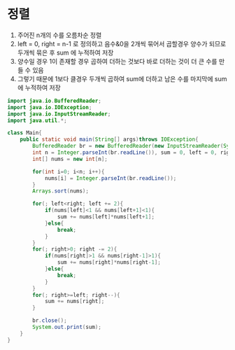 # 정렬
1. 주어진 n개의 수를 오름차순 정렬
2. left = 0, right = n-1 로 정의하고 음수&0을 2개씩 묶어서 곱할경우 양수가 되므로 두개씩 묶은 후 sum 에 누적하여 저장
3. 양수일 경우 1이 존재할 경우 곱하여 더하는 것보다 바로 더하는 것이 더 큰 수를 만들 수 있음
4. 그렇기 때문에 1보다 클경우 두개씩 곱하여 sum에 더하고 남은 수를 마지막에 sum에 누적하여 저장


```java
import java.io.BufferedReader;
import java.io.IOException;
import java.io.InputStreamReader;
import java.util.*;

class Main{
    public static void main(String[] args)throws IOException{
        BufferedReader br = new BufferedReader(new InputStreamReader(System.in));
        int n = Integer.parseInt(br.readLine()), sum = 0, left = 0, right = n-1;
        int[] nums = new int[n];

        for(int i=0; i<n; i++){
            nums[i] = Integer.parseInt(br.readLine());
        }
        Arrays.sort(nums);

        for(; left<right; left += 2){
            if(nums[left]<1 && nums[left+1]<1){
                sum += nums[left]*nums[left+1];
            }else{
                break;
            }
        }
        for(; right>0; right -= 2){
            if(nums[right]>1 && nums[right-1]>1){
                sum += nums[right]*nums[right-1];
            }else{
                break;
            }
        }
        for(; right>=left; right--){
            sum += nums[right];
        }

        br.close();
        System.out.print(sum);
    }
}
```

